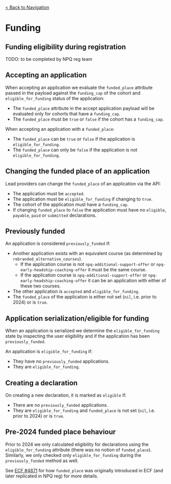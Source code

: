 [< Back to Navigation](../README.md)

# Funding

## Funding eligibility during registration

TODO: to be completed by NPQ reg team

## Accepting an application

When accepting an application we evaluate the `funded_place` attribute passed in the payload against the `funding_cap` of the cohort and `eligible_for_funding` status of the application:

- The `funded_place` attribute in the accept application payload will be evaluated only for cohorts that have a `funding_cap`. 
- The `funded_place` must be `true` or `false` if the cohort has a `funding_cap`.

When accepting an application with a `funded_place`:

- The `funded_place` can be `true` or `false` if the application is `eligible_for_funding`.
- The `funded_place` can only be `false` if the application is not `eligible_for_funding`.

## Changing the funded place of an application

Lead providers can change the `funded_place` of an application via the API:

- The application must be `accepted`.
- The application must be `eligible_for_funding` if changing to `true`.
- The cohort of the application must have a `funding_cap`.
- If changing `funded_place` to `false` the application must have no `eligible`, `payable`, `paid` or `submitted` declarations.

## Previously funded

An application is considered `previously_funded` if:

- Another application exists with an equivalent course (as determined by `rebranded_alternative_courses`).
  - If the application course is not `npq-additional-support-offer` or `npq-early-headship-coaching-offer` it must be the same course.
  - If the application course is `npq-additional-support-offer` or `npq-early-headship-coaching-offer` it can be an application with either of these two courses.
- The other application is `accepted` and `eligible_for_funding`.
- The `funded_place` of the application is either not set (`nil`, i.e. prior to 2024) or is `true`.

## Application serialization/eligible for funding

When an application is serialized we determine the `eligible_for_funding` state by inspecting the user eligibility and if the application has been `previously_funded`.

An application is `eligible_for_funding` if:

- They have no `previously_funded` applications.
- They are `eligible_for_funding`.

## Creating a declaration

On creating a new declaration, it is marked as `eligible` if:

- There are no `previously_funded` applications.
- They are `eligible_for_funding` and `funded_place` is not set (`nil`, i.e. prior to 2024) or is `true`.

## Pre-2024 funded place behaviour

Prior to 2024 we only calculated eligibility for declarations using the `eligible_for_funding` attribute (there was no notion of `funded_place`). Similarly, we only checked only `eligible_for_funding` during the `previously_funded` method as well.

See [ECF #4871](https://github.com/DFE-Digital/early-careers-framework/pull/4871) for how `funded_place` was originally introduced in ECF (and later replicated in NPQ reg) for more details.

